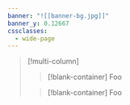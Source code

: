 ```yaml
---
banner: "![[banner-bg.jpg]]"
banner_y: 0.12667
cssclasses:
  - wide-page
---
```

>[!multi-column]
>>[!blank-container]
>>Foo
>
>>[!blank-container]
>>Foo

